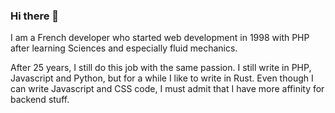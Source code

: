 ### Hi there 👋

I am a French developer who started web development in 1998 with PHP after learning Sciences and especially fluid mechanics.

After 25 years, I still do this job with the same passion. I still write in PHP, Javascript and Python, but for a while I like to write in Rust. Even though I can write Javascript and CSS code, I must admit that I have more affinity for backend stuff.

<!--
**FabienD/FabienD** is a ✨ _special_ ✨ repository because its `README.md` (this file) appears on your GitHub profile.

Here are some ideas to get you started:

- 🔭 I’m currently working on ...
- 🌱 I’m currently learning ...
- 👯 I’m looking to collaborate on ...
- 🤔 I’m looking for help with ...
- 💬 Ask me about ...
- 📫 How to reach me: ...
- 😄 Pronouns: ...
- ⚡ Fun fact: ...
-->
